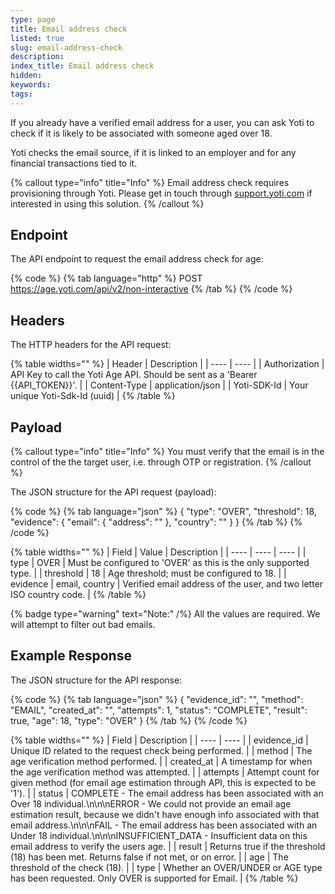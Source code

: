 ```yaml
---
type: page
title: Email address check
listed: true
slug: email-address-check
description: 
index_title: Email address check
hidden: 
keywords: 
tags: 
---
```


If you already have a verified email address for a user, you can ask Yoti to check if it is likely to be associated with someone aged over 18.

Yoti checks the email source, if it is linked to an employer and for any financial transactions tied to it.

{% callout type="info" title="Info" %}
Email address check requires provisioning through Yoti. Please get in touch through [support.yoti.com](https://support.yoti.com/yotisupport/s/contactsupport) if interested in using this solution.
{% /callout %}

## Endpoint

The API endpoint to request the email address check for age:

{% code %}
{% tab language="http" %}
POST https://age.yoti.com/api/v2/non-interactive
{% /tab %}
{% /code %}

## Headers

The HTTP headers for the API request:

{% table widths="" %}
| Header | Description | 
| ---- | ---- | 
| Authorization | API Key to call the Yoti Age API. Should be sent as a 'Bearer {{API_TOKEN}}'. | 
| Content-Type | application/json | 
| Yoti-SDK-Id | Your unique Yoti-Sdk-Id (uuid) | 
{% /table %}

## Payload

{% callout type="info" title="Info" %}
You must verify that the email is in the control of the the target user, i.e. through OTP or registration.
{% /callout %}

The JSON structure for the API request (payload):

{% code %}
{% tab language="json" %}
{
    "type": "OVER",
    "threshold": 18,
    "evidence": {
        "email": {
            "address": "<email address>"
        },
        "country": "<country code>"
    }
}
{% /tab %}
{% /code %}

{% table widths="" %}
| Field | Value | Description | 
| ---- | ---- | ---- | 
| type | OVER | Must be configured to 'OVER' as this is the only supported type. | 
| threshold | 18 | Age threshold; must be configured to 18. | 
| evidence | email, country | Verified email address of the user, and two letter ISO country code. | 
{% /table %}

{% badge type="warning" text="Note:" /%} All the values are required. We will attempt to filter out bad emails.

## Example Response

The JSON structure for the API response:

{% code %}
{% tab language="json" %}
{
    "evidence_id": "<UUID>",
    "method": "EMAIL",
    "created_at": "<timestamp>",
    "attempts": 1,
    "status": "COMPLETE",
    "result": true,
    "age": 18,
    "type": "OVER"
}
{% /tab %}
{% /code %}

{% table widths="" %}
| Field | Description | 
| ---- | ---- | 
| evidence_id | Unique ID related to the request check being performed. | 
| method | The age verification method performed. | 
| created_at | A timestamp for when the age verification method was attempted. | 
| attempts | Attempt count for given method (for email age estimation through API, this is expected to be '1'). | 
| status | COMPLETE - The email address has been associated with an Over 18 individual.\n\n\nERROR - We could not provide an email age estimation result, because we didn't have enough info associated with that email address.\n\n\nFAIL - The email address has been associated with an Under 18 individual.\n\n\nINSUFFICIENT_DATA - Insufficient data on this email address to verify the users age. | 
| result | Returns true if the threshold (18) has been met. Returns false if not met, or on error. | 
| age | The threshold of the check (18). | 
| type | Whether an OVER/UNDER or AGE type has been requested. Only OVER is supported for Email. | 
{% /table %}